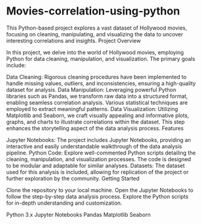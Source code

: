 # Movies-correlation-using-python
This Python-based project explores a vast dataset of Hollywood movies, focusing on cleaning, manipulating, and visualizing the data to uncover interesting correlations and insights.
Project Overview

In this project, we delve into the world of Hollywood movies, employing Python for data cleaning, manipulation, and visualization. The primary goals include:

Data Cleaning: Rigorous cleaning procedures have been implemented to handle missing values, outliers, and inconsistencies, ensuring a high-quality dataset for analysis.
Data Manipulation: Leveraging powerful Python libraries such as Pandas, we transform raw data into a structured format, enabling seamless correlation analysis. Various statistical techniques are employed to extract meaningful patterns.
Data Visualization: Utilizing Matplotlib and Seaborn, we craft visually appealing and informative plots, graphs, and charts to illustrate correlations within the dataset. This step enhances the storytelling aspect of the data analysis process.
Features

Jupyter Notebooks: The project includes Jupyter Notebooks, providing an interactive and easily understandable walkthrough of the data analysis pipeline.
Python Code: Explore well-commented Python scripts detailing the cleaning, manipulation, and visualization processes. The code is designed to be modular and adaptable for similar analyses.
Datasets: The dataset used for this analysis is included, allowing for replication of the project or further exploration by the community.
Getting Started

Clone the repository to your local machine.
Open the Jupyter Notebooks to follow the step-by-step data analysis process.
Explore the Python scripts for in-depth understanding and customization.

Python 3.x
Jupyter Notebooks
Pandas
Matplotlib
Seaborn
